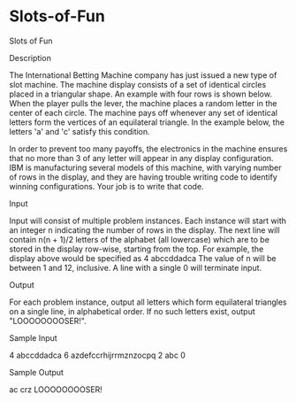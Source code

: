 # Slots-of-Fun

Slots of Fun

Description

The International Betting Machine company has just issued a new type of slot machine. The machine display consists of a set of identical circles placed in a triangular shape. An example with four rows is shown below. When the player pulls the lever, the machine places a random letter in the center of each circle. The machine pays off whenever any set of identical letters form the vertices of an equilateral triangle. In the example below, the letters 'a' and 'c' satisfy this condition.

In order to prevent too many payoffs, the electronics in the machine ensures that no more than 3 of any letter will appear in any display configuration.
IBM is manufacturing several models of this machine, with varying number of rows in the display, and they are having trouble writing code to identify winning configurations. Your job is to write that code.

Input

Input will consist of multiple problem instances. Each instance will start with an integer n indicating the number of rows in the display. The next line will contain n(n + 1)/2 letters of the alphabet (all lowercase) which are to be stored in the display row-wise, starting from the top. For example, the display above would be specified as
4
abccddadca
The value of n will be between 1 and 12, inclusive. A line with a single 0 will terminate input.

Output

For each problem instance, output all letters which form equilateral triangles on a single line, in alphabetical order. If no such letters exist, output "LOOOOOOOOSER!".

Sample Input

4
abccddadca
6
azdefccrhijrrmznzocpq
2
abc
0

Sample Output

ac
crz
LOOOOOOOOSER!
